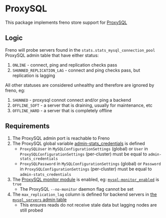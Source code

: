 # ProxySQL

This package implements freno store support for [ProxySQL](https://proxysql.com/)

## Logic

Freno will probe servers found in the `stats.stats_mysql_connection_pool` ProxySQL admin table that have either status:
1. `ONLINE` - connect, ping and replication checks pass
1. `SHUNNED_REPLICATION_LAG` - connect and ping checks pass, but replication is lagging

All other statuses are considered unhealthy and therefore are ignored by freno, eg:
1. `SHUNNED` - proxysql connot connect and/or ping a backend
1. `OFFLINE_SOFT` - a server that is draining, usually for maintenance, etc
1. `OFFLINE_HARD` - a server that is completely offline

## Requirements
1. The ProxySQL admin port is reachable to Freno
1. The ProxySQL global variable [admin-stats_credentials](https://github.com/sysown/proxysql/wiki/Global-variables#admin-stats_credentials) is defined
    - `ProxySQLUser` in `MySQLConfigurationSettings` (global) or `User` in `ProxySQLConfigurationSettings` (per-cluster) must be equal to `admin-stats_credentials`
    - `ProxySQLPassword` in `MySQLConfigurationSettings` (global) or `Password` in `ProxySQLConfigurationSettings` (per-cluster) must be equal to `admin-stats_credentials`
1. The [ProxySQL monitor module](https://github.com/sysown/proxysql/wiki/Monitor-Module) is enabled, eg: [`mysql-monitor_enabled`](https://github.com/sysown/proxysql/wiki/Global-variables#mysql-monitor_enabled) is `true`
    - The ProxySQL `--no-monitor` daemon flag cannot be set
1. The `max_replication_lag` column is defined for backend servers in [the `mysql_servers` admin table](https://github.com/sysown/proxysql/wiki/Main-(runtime)#mysql_servers)
    - This ensures reads do not receive stale data but lagging nodes are still probed
